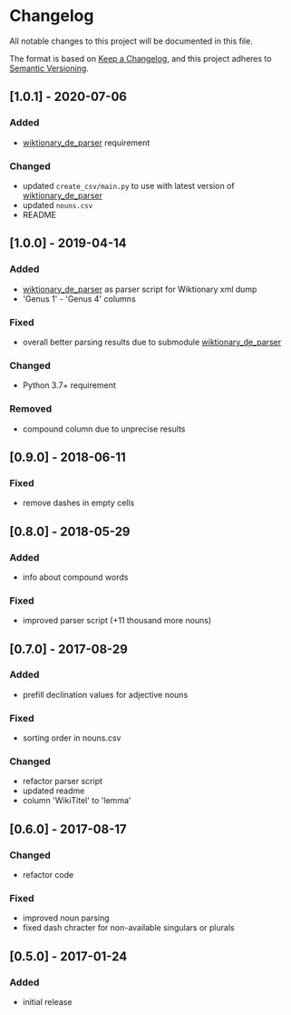 # Changelog
All notable changes to this project will be documented in this file.

The format is based on [Keep a Changelog](https://keepachangelog.com/en/1.0.0/),
and this project adheres to [Semantic Versioning](https://semver.org/spec/v2.0.0.html).

## [1.0.1] - 2020-07-06
### Added
- [wiktionary_de_parser](https://github.com/gambolputty/wiktionary_de_parser) requirement

### Changed
- updated `create_csv/main.py` to use with latest version of [wiktionary_de_parser](https://github.com/gambolputty/wiktionary_de_parser)
- updated `nouns.csv`
- README

## [1.0.0] - 2019-04-14
### Added
- [wiktionary_de_parser](https://github.com/gambolputty/wiktionary_de_parser) as parser script for Wiktionary xml dump
- 'Genus 1' - 'Genus 4' columns

### Fixed
- overall better parsing results due to submodule [wiktionary_de_parser](https://github.com/gambolputty/wiktionary_de_parser)

### Changed
- Python 3.7+ requirement

### Removed
- compound column due to unprecise results

## [0.9.0] - 2018-06-11
### Fixed
- remove dashes in empty cells

## [0.8.0] - 2018-05-29
### Added
- info about compound words

### Fixed
- improved parser script (+11 thousand more nouns)

## [0.7.0] - 2017-08-29
### Added
- prefill declination values for adjective nouns

### Fixed
- sorting order in nouns.csv

### Changed
- refactor parser script
- updated readme
- column 'WikiTitel' to 'lemma'

## [0.6.0] - 2017-08-17
### Changed
- refactor code

### Fixed
- improved noun parsing
- fixed dash chracter for non-available singulars or plurals

## [0.5.0] - 2017-01-24
### Added
- initial release